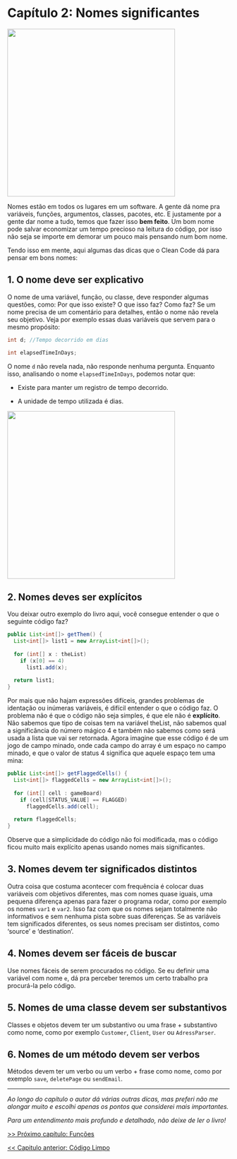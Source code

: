 # Capítulo 2: Nomes significantes
<img src="https://miro.medium.com/max/1236/1*rmH00qhA-aFVKxX2vEAGPA.jpeg" width="380">

Nomes estão em todos os lugares em um software. A gente dá nome pra variáveis, funções, argumentos, classes, pacotes, etc. E justamente por a gente dar nome a tudo, temos que fazer isso **bem feito**. Um bom nome pode salvar economizar um tempo precioso na leitura do código, por isso não seja se importe em demorar um pouco mais pensando num bom nome.

Tendo isso em mente, aqui algumas das dicas que o Clean Code dá para pensar em bons nomes:

## 1. O nome deve ser explicativo
O nome de uma variável, função, ou classe, deve responder algumas questões, como: Por que isso existe? O que isso faz? Como faz?
Se um nome precisa de um comentário para detalhes, então o nome não revela seu objetivo. Veja por exemplo essas duas variáveis que servem para o mesmo propósito:

```java
int d; //Tempo decorrido em dias

int elapsedTimeInDays;
```

O nome ```d``` não revela nada, não responde nenhuma pergunta. Enquanto isso, analisando o nome ```elapsedTimeInDays```, podemos notar que:

- Existe para manter um registro de tempo decorrido.

- A unidade de tempo utilizada é dias.

<img src="https://i.imgur.com/WXDIgCk.png" width="380">

## 2. Nomes deves ser explícitos
Vou deixar outro exemplo do livro aqui, você consegue entender o que o seguinte código faz?

```java
public List<int[]> getThem() {
  List<int[]> list1 = new ArrayList<int[]>();
  
  for (int[] x : theList)
    if (x[0] == 4)
      list1.add(x);
    
  return list1;
}
```

Por mais que não hajam expressões difíceis, grandes problemas de identação ou inúmeras variáveis, é difícil entender o que o código faz. O problema não é que o código não seja simples, é que ele não é **explícito**. Não sabemos que tipo de coisas tem na variável theList, não sabemos qual a significância do número mágico 4 e também não sabemos como será usada a lista que vai ser retornada.
Agora imagine que esse código é de um jogo de campo minado, onde cada campo do array é um espaço no campo minado, e que o valor de status 4 significa que aquele espaço tem uma mina:

```java
public List<int[]> getFlaggedCells() {
  List<int[]> flaggedCells = new ArrayList<int[]>();
  
  for (int[] cell : gameBoard)
    if (cell[STATUS_VALUE] == FLAGGED)
      flaggedCells.add(cell);
  
  return flaggedCells;
}
```

Observe que a simplicidade do código não foi modificada, mas o código ficou muito mais explícito apenas usando nomes mais significantes.

## 3. Nomes devem ter significados distintos
Outra coisa que costuma acontecer com frequência é colocar duas variáveis com objetivos diferentes, mas com nomes quase iguais, uma pequena diferença apenas para fazer o programa rodar, como por exemplo os nomes ```var1``` e ```var2```. Isso faz com que os nomes sejam totalmente não informativos e sem nenhuma pista sobre suas diferenças. Se as variáveis tem significados diferentes, os seus nomes precisam ser distintos, como ‘source’ e ‘destination’.

## 4. Nomes devem ser fáceis de buscar
Use nomes fáceis de serem procurados no código. Se eu definir uma variável com nome ```e```, dá pra perceber teremos um certo trabalho pra procurá-la pelo código.

## 5. Nomes de uma classe devem ser substantivos
Classes e objetos devem ter um substantivo ou uma frase + substantivo como nome, como por exemplo ```Customer```, ```Client```, ```User``` ou ```AdressParser```.
## 6. Nomes de um método devem ser verbos
Métodos devem ter um verbo ou um verbo + frase como nome, como por exemplo ```save```, ```deletePage``` ou ```sendEmail```.

---

_Ao longo do capítulo o autor dá várias outras dicas, mas preferi não me alongar muito e escolhi apenas os pontos que considerei mais importantes._

_Para um entendimento mais profundo e detalhado, não deixe de ler o livro!_

[>> Próximo capítulo: Funções](https://github.com/allan-pires/cleancode4noobs/blob/master/capitulo-3/funcoes.md)


[<< Capitulo anterior: Código Limpo](https://github.com/allan-pires/cleancode4noobs/blob/master/capitulo-1/codigo-limpo.md)
